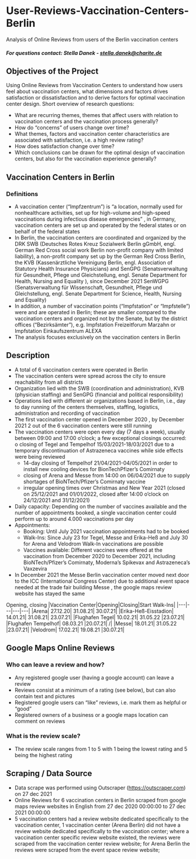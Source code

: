 # User-Reviews-Vaccination-Centers-Berlin
Analysis of Online Reviews from users of the Berlin vaccination centers
##### For questions contact: Stella Danek - stella.danek@charite.de

## Objectives of the Project
Using Online Reviews from Vaccination Centers to understand how users feel about vaccination centers, what dimensions and factors drives satisfaction or dissatisfaction and to derive factors for optimal vaccination center design.
Short overview of research questions:
* What are recurring themes, themes that affect users with relation to vaccination centers and the vaccination process generally?
* How do “concerns” of users change over time?
* What themes, factors and vaccination center characteristics are associated with satisfaction, i.e. a high review rating?
* How does satisfaction change over time?
* Which conclusions can be drawn for the optimal design of vaccination centers, but also for the vaccination experience generally?

## Vaccination Centers in Berlin
### Definitions
* A vaccination center (“Impfzentrum”) is “a location, normally used for nonhealthcare activities, set up for high-volume and high-speed vaccinations during infectious disease emergencies” , in Germany, vaccination centers are set up and operated by the federal states or on behalf of the federal states 
* In Berlin, the vaccination centers are coordinated and organized by the DRK SWB (Deutsches Rotes Kreuz Sozialwerk Berlin gGmbH, engl. German Red Cross social work Berlin non-profit company with limited liability), a non-profit company set up by the German Red Cross Berlin, the KVB (Kassenärztliche Vereinigung Berlin, engl. Association of Statutory Health Insurance Physicians) and SenGPG (Senatsverwaltung für Gesundheit, Pflege und Gleichstellung, engl. Senate Department for Health, Nursing and Equality ), since December 2021 SenWGPG (Senatsverwaltung für Wissenschaft, Gesundheit, Pflege und Gleichstellung, engl. Senate Department for Science, Health, Nursing and Equality) 
* In addition, a number of vaccination points (“Impfstation” or “Impfstelle”) were and are operated in Berlin; these are smaller compared to the vaccination centers and organized not by the Senate, but by the district offices (“Bezirksämter”), e.g. Impfstation Freizeitforum Marzahn or Impfstation Einkaufszentrum ALEXA
* The analysis focuses exclusively on the vaccination centers in Berlin

## Description
* A total of 6 vaccination centers were operated in Berlin
* The vaccination centers were spread across the city to ensure reachability from all districts
* Organization lied with the SWB (coordination and administration), KVB (physician staffing) and SenGPG (financial and political responsibility)
* Operations lied with different air organizations based in Berlin, i.e., day to day running of the centers themselves, staffing, logistics, administration and recording of vaccination
* The first vaccination center opened in December 2020 , by December 2021 2 out of the 6 vaccination centers were still running
* The vaccination centers were open every day (7 days a week), usually between 09:00 and 17:00 o’clock; a few exceptional closings occurred:
o	closing of Tegel and Tempelhof 15/03/2021-18/03/2021 due to a temporary discontinuation of Astrazeneca vaccines while side effects were being reviewed 
  * 14-day closing of Tempelhof 21/04/2021-04/05/2021 in order to install new cooling devices for BionTechPfizer’s Comirnaty 
  * closing of Arena and Messe from 14:00 on 06/04/2021 due to supply shortages of BioNTech/Pfizer’s Comirnaty vaccine 
  * irregular opening times over Christmas and New Year 2021 (closed on 25/12/2021 and 01/01/2022, closed after 14:00 o’clock on 24/12/2021 and 31/12/2021)
* Daily capacity: Depending on the number of vaccines available and the number of appointments booked, a single vaccination center could perform up to around 4.000 vaccinations per day
* Appointments:
  * Booking: Until July 2021 vaccination appointments had to be booked
  * Walk-Ins: Since July 23 for Tegel, Messe and Erika-Heß and July 30 for Arena and Velodrom Walk-In vaccinations are possible
  * Vaccines available: Different vaccines were offered at the vaccination from December 2020 to December 2021, including BioNTech/Pfizer’s Comirnaty, Moderna’s Spikevax and Astrazeneca’s Vaxzevira
* In December 2021 the Messe Berlin vaccination center moved next door to the ICC (International Congress Center) due to additional event space needed at the trade fair building Messe , the google maps review website has stayed the same


Opening, closing
|Vaccination Center|Opening|Closing|Start Walk-Ins|
|---|---|---|---|
|Arena| 	27.12.20|	31.08.21|	30.07.21|
|Erika-Heß-Eisstadion|	14.01.21|	31.08.21|	23.07.21|
|Flughafen Tegel|	10.02.21|	31.05.22	|23.07.21|
|Flughafen Tempelhof|	08.03.21	|20.07.21|	/|
|Messe|	18.01.21|	31.05.22	|23.07.21|
|Velodrom|	17.02.21|	19.08.21	|30.07.21|

## Google Maps Online Reviews

### Who can leave a review and how?
* Any registered google user (having a google account) can leave a review
* Reviews consist at a minimum of a rating (see below), but can also contain text and pictures
* Registered google users can “like” reviews, i.e. mark them as helpful or “good”
* Registered owners of a business or a google maps location can comment on reviews

### What is the review scale?
* The review scale ranges from 1 to 5 with 1 being the lowest rating and 5 being the highest rating

## Scraping / Data Source
* Data scrape was performed using Outscraper (https://outscraper.com) on 27 dec 2021
* Online Reviews for 6 vaccination centers in Berlin scraped from google maps review websites in English from 27 dec 2020 00:00:00 to 27 dec 2021 00:00:00
* 5 vaccination centers had a review website dedicated specifically to the vaccination center, 1 vaccination center (Arena Berlin) did not have a review website dedicated specifically to the vaccination center; where a vaccination center specific review website existed, the reviews were scraped from the vaccination center review website; for Arena Berlin the reviews were scraped from the event space review website; 
